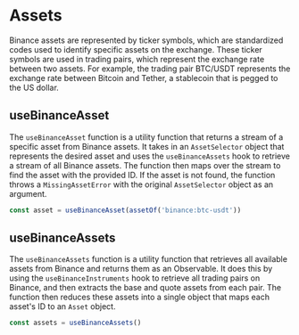 # Assets

Binance assets are represented by ticker symbols, which are standardized codes used to identify specific assets on the exchange. These ticker symbols are used in trading pairs, which represent the exchange rate between two assets. For example, the trading pair BTC/USDT represents the exchange rate between Bitcoin and Tether, a stablecoin that is pegged to the US dollar.

## useBinanceAsset

The `useBinanceAsset` function is a utility function that returns a stream of a specific
asset from Binance assets. It takes in an `AssetSelector` object that represents the
desired asset and uses the `useBinanceAssets` hook to retrieve a stream of all Binance
assets. The function then maps over the stream to find the asset with the provided ID.
If the asset is not found, the function throws a `MissingAssetError` with the original
`AssetSelector` object as an argument.

```typescript
const asset = useBinanceAsset(assetOf('binance:btc-usdt'))
```


## useBinanceAssets

The `useBinanceAssets` function is a utility function that retrieves all available assets
from Binance and returns them as an Observable. It does this by using the
`useBinanceInstruments` hook to retrieve all trading pairs on Binance, and then extracts
the base and quote assets from each pair. The function then reduces these assets into a
single object that maps each asset's ID to an `Asset` object.

```typescript
const assets = useBinanceAssets()
```

